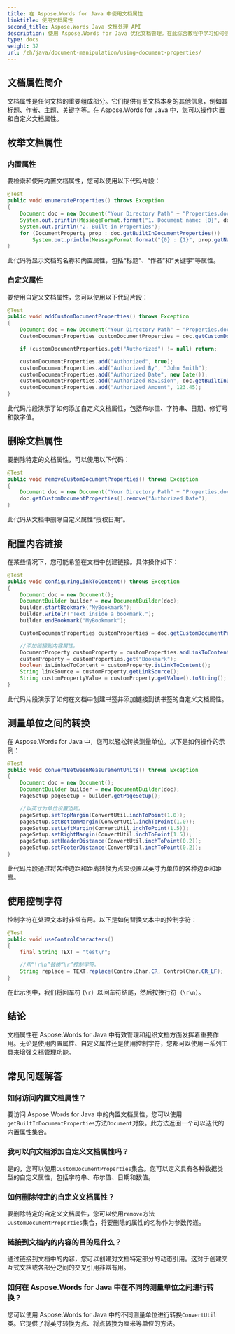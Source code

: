 ```yaml
---
title: 在 Aspose.Words for Java 中使用文档属性
linktitle: 使用文档属性
second_title: Aspose.Words Java 文档处理 API
description: 使用 Aspose.Words for Java 优化文档管理。在此综合教程中学习如何使用文档属性、添加自定义元数据等。
type: docs
weight: 32
url: /zh/java/document-manipulation/using-document-properties/
---
```


## 文档属性简介

文档属性是任何文档的重要组成部分。它们提供有关文档本身的其他信息，例如其标题、作者、主题、关键字等。在 Aspose.Words for Java 中，您可以操作内置和自定义文档属性。

## 枚举文档属性

### 内置属性

要检索和使用内置文档属性，您可以使用以下代码片段：

```java
@Test
public void enumerateProperties() throws Exception
{
    Document doc = new Document("Your Directory Path" + "Properties.docx");
    System.out.println(MessageFormat.format("1. Document name: {0}", doc.getOriginalFileName()));
    System.out.println("2. Built-in Properties");
    for (DocumentProperty prop : doc.getBuiltInDocumentProperties())
        System.out.println(MessageFormat.format("{0} : {1}", prop.getName(), prop.getValue()));
}
```

此代码将显示文档的名称和内置属性，包括“标题”、“作者”和“关键字”等属性。

### 自定义属性

要使用自定义文档属性，您可以使用以下代码片段：

```java
@Test
public void addCustomDocumentProperties() throws Exception
{
    Document doc = new Document("Your Directory Path" + "Properties.docx");
    CustomDocumentProperties customDocumentProperties = doc.getCustomDocumentProperties();

    if (customDocumentProperties.get("Authorized") != null) return;

    customDocumentProperties.add("Authorized", true);
    customDocumentProperties.add("Authorized By", "John Smith");
    customDocumentProperties.add("Authorized Date", new Date());
    customDocumentProperties.add("Authorized Revision", doc.getBuiltInDocumentProperties().getRevisionNumber());
    customDocumentProperties.add("Authorized Amount", 123.45);
}
```

此代码片段演示了如何添加自定义文档属性，包括布尔值、字符串、日期、修订号和数字值。

## 删除文档属性

要删除特定的文档属性，可以使用以下代码：

```java
@Test
public void removeCustomDocumentProperties() throws Exception
{
    Document doc = new Document("Your Directory Path" + "Properties.docx");
    doc.getCustomDocumentProperties().remove("Authorized Date");
}
```

此代码从文档中删除自定义属性“授权日期”。

## 配置内容链接

在某些情况下，您可能希望在文档中创建链接。具体操作如下：

```java
@Test
public void configuringLinkToContent() throws Exception
{
    Document doc = new Document();
    DocumentBuilder builder = new DocumentBuilder(doc);
    builder.startBookmark("MyBookmark");
    builder.writeln("Text inside a bookmark.");
    builder.endBookmark("MyBookmark");

    CustomDocumentProperties customProperties = doc.getCustomDocumentProperties();

    //添加链接到内容属性。
    DocumentProperty customProperty = customProperties.addLinkToContent("Bookmark", "MyBookmark");
    customProperty = customProperties.get("Bookmark");
    boolean isLinkedToContent = customProperty.isLinkToContent();
    String linkSource = customProperty.getLinkSource();
    String customPropertyValue = customProperty.getValue().toString();
}
```

此代码片段演示了如何在文档中创建书签并添加链接到该书签的自定义文档属性。

## 测量单位之间的转换

在 Aspose.Words for Java 中，您可以轻松转换测量单位。以下是如何操作的示例：

```java
@Test
public void convertBetweenMeasurementUnits() throws Exception
{
    Document doc = new Document();
    DocumentBuilder builder = new DocumentBuilder(doc);
    PageSetup pageSetup = builder.getPageSetup();

    //以英寸为单位设置边距。
    pageSetup.setTopMargin(ConvertUtil.inchToPoint(1.0));
    pageSetup.setBottomMargin(ConvertUtil.inchToPoint(1.0));
    pageSetup.setLeftMargin(ConvertUtil.inchToPoint(1.5));
    pageSetup.setRightMargin(ConvertUtil.inchToPoint(1.5));
    pageSetup.setHeaderDistance(ConvertUtil.inchToPoint(0.2));
    pageSetup.setFooterDistance(ConvertUtil.inchToPoint(0.2));
}
```

此代码片段通过将各种边距和距离转换为点来设置以英寸为单位的各种边距和距离。

## 使用控制字符

控制字符在处理文本时非常有用。以下是如何替换文本中的控制字符：

```java
@Test
public void useControlCharacters()
{
    final String TEXT = "test\r";

    //用“\r\n”替换“\r”控制字符。
    String replace = TEXT.replace(ControlChar.CR, ControlChar.CR_LF);
}
```

在此示例中，我们将回车符 (`\r`）以回车符结尾，然后按换行符（`\r\n`）。

## 结论

文档属性在 Aspose.Words for Java 中有效管理和组织文档方面发挥着重要作用。无论是使用内置属性、自定义属性还是使用控制字符，您都可以使用一系列工具来增强文档管理功能。

## 常见问题解答

### 如何访问内置文档属性？

要访问 Aspose.Words for Java 中的内置文档属性，您可以使用`getBuiltInDocumentProperties`方法`Document`对象。此方法返回一个可以迭代的内置属性集合。

### 我可以向文档添加自定义文档属性吗？

是的，您可以使用`CustomDocumentProperties`集合。您可以定义具有各种数据类型的自定义属性，包括字符串、布尔值、日期和数值。

### 如何删除特定的自定义文档属性？

要删除特定的自定义文档属性，您可以使用`remove`方法`CustomDocumentProperties`集合，将要删除的属性的名称作为参数传递。

### 链接到文档内的内容的目的是什么？

通过链接到文档中的内容，您可以创建对文档特定部分的动态引用。这对于创建交互式文档或各部分之间的交叉引用非常有用。

### 如何在 Aspose.Words for Java 中在不同的测量单位之间进行转换？

您可以使用 Aspose.Words for Java 中的不同测量单位进行转换`ConvertUtil`类。它提供了将英寸转换为点、将点转换为厘米等单位的方法。